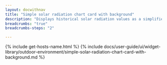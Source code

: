 ```yaml
---
layout: docwithnav
title: "Simple solar radiation chart card with background"
description: "Displays historical solar radiation values as a simplified chart with background. Optionally may display the corresponding latest solar radiation value."
breadcrumbs: "true"
breadcrumbs-steps: "2"

---
```

{% include get-hosts-name.html %}
{% include docs/user-guide/ui/widget-library/outdoor-environment/simple-solar-radiation-chart-card-with-background.md %}
